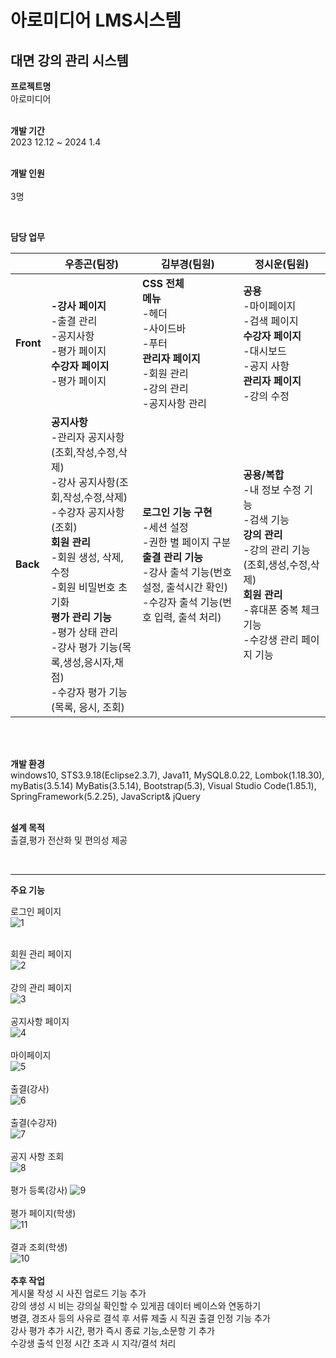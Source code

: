   <h1>아로미디어 LMS시스템</h1>
  <h2>대면 강의 관리 시스템</h2>


 **프로젝트명**
  <br/>
 아로미디어
 <br/>
  <br/>

**개발 기간**
 <br/>
2023 12.12 ~ 2024 1.4
 <br/>
  <br/>

**개발 인원**
 <br/>
  <br/>
3명

 <br/>
  <div id="role" class="item">
    <p><strong>담당 업무</strong></p>
    <table>
      <thead>
        <tr>
          <th></th>
          <th><strong>우종곤(팀장)</strong></th>
          <th><strong>김부경(팀원)</strong></th>
          <th><strong>정시운(팀원)</strong></th>
        </tr>
      </thead>
      <tbody>
        <tr>
          <td><strong>Front</strong></td>
          <td><strong>-강사 페이지</strong><br>-출결 관리<br>-공지사항<br>-평가 페이지<br><strong>수강자 페이지</strong><br>-평가 페이지</td>
          <td><strong>CSS 전체</strong><br><strong>메뉴</strong><br>-헤더<br>-사이드바<br>-푸터<br><strong>관리자 페이지</strong><br>-회원
            관리<br>-강의 관리<br>-공지사항 관리</td>
          <td><strong>공용</strong><br>-마이페이지<br>-검색 페이지<br><strong>수강자 페이지</strong><br>-대시보드<br>-공지 사항<br><strong>관리자
              페이지</strong><br>-강의 수정</td>
        </tr>
        <tr>
          <td><strong>Back</strong></td>
          <td>
            <strong>공지사항</strong>
            <br>-관리자 공지사항(조회,작성,수정,삭제)
            <br>-강사 공지사항(조회,작성,수정,삭제)
            <br>-수강자 공지사항(조회)
            <br><strong>회원 관리</strong>
            <br>-회원 생성, 삭제, 수정
            <br>-회원 비밀번호 초기화
            <br><strong>평가 관리 기능</strong>
            <br>-평가 상태 관리
            <br>-강사 평가 기능(목록,생성,응시자,채점)
            <br>-수강자 평가 기능(목록, 응시, 조회)
          </td>
          <td>
            <strong>로그인 기능 구현</strong>
            <br>-세션 설정
            <br>-권한 별 페이지 구분
            <br><strong>출결 관리 기능</strong>
            <br>-강사 출석 기능(번호 설정, 출석시간 확인)
            <br>-수강자 출석 기능(번호 입력, 출석 처리)
          </td>
          <td>
            <strong>공용/복합</strong>
            <br>-내 정보 수정 기능
            <br>-검색 기능
            <br><strong>강의 관리</strong>
            <br>-강의 관리 기능(조회,생성,수정,삭제)
            <br><strong>회원 관리</strong>
            <br>-휴대폰 중복 체크 기능
            <br>-수강생 관리 페이지 기능
          </td>
        </tr>
      </tbody>
    </table>
  </div>
  <div id="tool" class="item">

<br/>  
<br/>

**개발 환경**
 <br/>
windows10, STS3.9.18(Eclipse2.3.7), Java11, MySQL8.0.22, Lombok(1.18.30), myBatis(3.5.14) 
MyBatis(3.5.14), Bootstrap(5.3), Visual Studio Code(1.85.1), SpringFramework(5.2.25), JavaScript& jQuery
<br/>
<br/>

**설계 목적**
<br/>
출결,평가 전산화 및 편의성 제공

<br/>

---------------------------------------


**주요 기능**


로그인 페이지
<br/>
![1](https://github.com/alomedia/alomedia/assets/146792839/72ed6e7c-c001-4556-a7c9-fe865bd8b537)
<br/> 
<br/>

회원 관리 페이지
<br/>
![2](https://github.com/alomedia/alomedia/assets/146792839/60c41c94-86ab-4647-a861-c20bb3f4f30f)
<br/>
<br/>
강의 관리 페이지
<br/> 
![3](https://github.com/alomedia/alomedia/assets/146792839/90842bee-000f-4047-8331-e8e1c9ba4ce1)
<br/>
<br/>
공지사항 페이지
<br/>
![4](https://github.com/alomedia/alomedia/assets/146792839/8c856c37-65d1-4d81-b673-a05ca0e70b32)
<br/> 
<br/>
마이페이지 
<br/>
![5](https://github.com/alomedia/alomedia/assets/146792839/9fd3b0a6-af89-465e-af35-c8db20b64f58)
<br/> 
<br/>
출결(강사)
<br/>
![6](https://github.com/alomedia/alomedia/assets/146792839/28791973-3e59-495c-9c52-4d1a1bf477c9)
<br/> 
<br/>
출결(수강자)
<br/>
![7](https://github.com/alomedia/alomedia/assets/146792839/6870ead1-d6e1-4900-9382-1e6b7bb95a3f)
<br/> 
 <br/>
 공지 사항 조회
 <br/> 
![8](https://github.com/alomedia/alomedia/assets/146792839/fb002965-13f9-49ec-85b8-1c7c8dd3e026)
<br/> 
<br/> 
평가 등록(강사)
![9](https://github.com/alomedia/alomedia/assets/146792839/432c8a69-9e88-4c72-82ae-18a82a7ff7be)
<br/> 
<br/> 
평가 페이지(학생)
<br/>
![11](https://github.com/alomedia/alomedia/assets/146792839/2bb3a83b-205a-4ef8-9e7e-304ee07228bb)
<br/>
<br/>
결과 조회(학생)
<br/>
![10](https://github.com/alomedia/alomedia/assets/146792839/ce673cbb-d49a-434f-9993-1c5f1b800b47)
<br/>
<br/>
**추후 작업**
<br/>
게시물 작성 시 사진 업로드 기능 추가
<br/>
강의 생성 시 비는 강의실 확인할 수 있게끔 데이터 베이스와 연동하기
<br/>
병결, 경조사 등의 사유로 결석 후 서류 제출 시 직권 출결 인정 기능 추가
<br/>
강사 평가 추가 시간, 평가 즉시 종료 기능,소문항 기 추가
<br/>
수강생 출석 인정 시간 초과 시 지각/결석 처리



